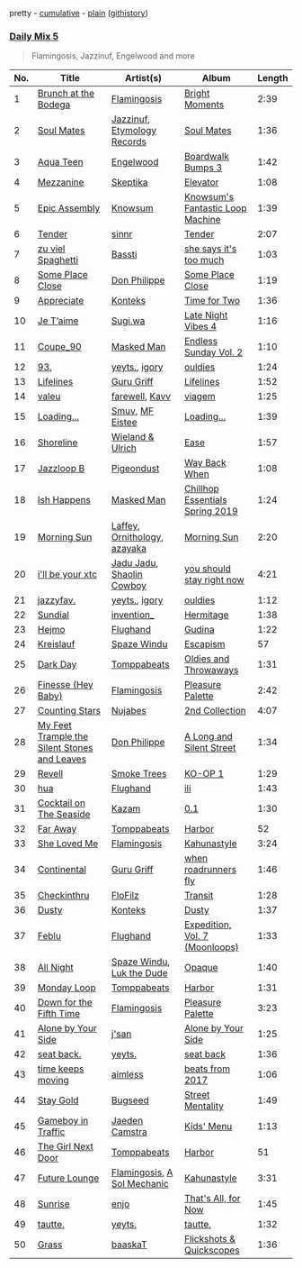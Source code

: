 pretty - [cumulative](/playlists/cumulative/Daily%20Mix%205.md) - [plain](/playlists/plain/37i9dQZF1E36TO0q54WsJv) ([githistory](https://github.githistory.xyz/vitokorn/spotify-playlist-archive/blob/master/playlists/plain/37i9dQZF1E36TO0q54WsJv))

### [Daily Mix 5](https://open.spotify.com/playlist/37i9dQZF1E36TO0q54WsJv)

> Flamingosis, Jazzinuf, Engelwood and more

| No. | Title | Artist(s) | Album | Length |
|---|---|---|---|---|
| 1 | [Brunch at the Bodega](https://open.spotify.com/track/5DAXVHoPpJKBFzuPv3vrGK) | [Flamingosis](https://open.spotify.com/artist/75cW8FFekyCjj0mfZM1Gfb) | [Bright Moments](https://open.spotify.com/album/4sasyQ5OjNav1kDNWgjX1V) | 2:39 |
| 2 | [Soul Mates](https://open.spotify.com/track/7pFRhCj70NUNZG4xMDEQj8) | [Jazzinuf](https://open.spotify.com/artist/6rJ1GwtHin2BJbKLuNn9pi), [Etymology Records](https://open.spotify.com/artist/6sHwGhhYxjbUEiT06hnt20) | [Soul Mates](https://open.spotify.com/album/0FlFKikrKvQwyWgkItuS4S) | 1:36 |
| 3 | [Aqua Teen](https://open.spotify.com/track/1xVWVPeRRH5xPYLsUtk6Ry) | [Engelwood](https://open.spotify.com/artist/7rgCh0Go1ezmcV75kXQM2T) | [Boardwalk Bumps 3](https://open.spotify.com/album/5fRcJfizpJZfVhYr66e7ts) | 1:42 |
| 4 | [Mezzanine](https://open.spotify.com/track/1bP59aR3hnITCLDkV0sy9o) | [Skeptika](https://open.spotify.com/artist/34yxdeDhSnUVmM0DZcExpT) | [Elevator](https://open.spotify.com/album/60j9qTA8a7PhaRja4WtvLO) | 1:08 |
| 5 | [Epic Assembly](https://open.spotify.com/track/5UzfCFn1t25ce9cdIth7wm) | [Knowsum](https://open.spotify.com/artist/5n286gaq2TJok5XfBjSX7q) | [Knowsum's Fantastic Loop Machine](https://open.spotify.com/album/2MMY1avNjWIohDVwCYinGc) | 1:39 |
| 6 | [Tender](https://open.spotify.com/track/3LZgZHExyTm0dnWXb4sazx) | [sinnr](https://open.spotify.com/artist/4rgy5K4lHDLbaSC1MMuY5m) | [Tender](https://open.spotify.com/album/2nCDmjZnbXVhhrMoOEnS5I) | 2:07 |
| 7 | [zu viel Spaghetti](https://open.spotify.com/track/4J4gflaj2RLoK15KJQ4FJW) | [Bassti](https://open.spotify.com/artist/0tFVT92PBHTTLoKmS8WbFP) | [she says it's too much](https://open.spotify.com/album/34m9KdrtcdJxhA6QRGbN69) | 1:03 |
| 8 | [Some Place Close](https://open.spotify.com/track/5rsqtVj3sXB38j9571n4Ob) | [Don Philippe](https://open.spotify.com/artist/0oer0EPMRrosfCF2tUt2jU) | [Some Place Close](https://open.spotify.com/album/4PNvq94Ka3jzz4LEF7OEXv) | 1:19 |
| 9 | [Appreciate](https://open.spotify.com/track/2AzdEAjAvhg8v5WBQkAcs8) | [Konteks](https://open.spotify.com/artist/38lJ5B9ZBk3zsRKEf3oG2R) | [Time for Two](https://open.spotify.com/album/3t1CrZE4LyqSotPN4xOwjT) | 1:36 |
| 10 | [Je T’aime](https://open.spotify.com/track/2B0UezheyCxqnjRO5AG0j9) | [Sugi.wa](https://open.spotify.com/artist/0XUBVuE1odesNug0oKt9Me) | [Late Night Vibes 4](https://open.spotify.com/album/4iKhCDsroRhqBYIBfrSFHE) | 1:16 |
| 11 | [Coupe_90](https://open.spotify.com/track/2J7MVJjztTpQWQsrw3MYwD) | [Masked Man](https://open.spotify.com/artist/4au9pcYGXtv2fPYbMa6wg5) | [Endless Sunday Vol. 2](https://open.spotify.com/album/2lKlDy5rm2xPFGge9UmAeB) | 1:10 |
| 12 | [93.](https://open.spotify.com/track/3wB5zknP24ao7UU7RcLxgB) | [yeyts.](https://open.spotify.com/artist/4fawpeTlkJtDMXDzJmBYSR), [igory](https://open.spotify.com/artist/1TPZvujEmCbb9Yw7QwoTH9) | [ouldies](https://open.spotify.com/album/5PnTCOjdRXgtrrL3gCB2Yi) | 1:24 |
| 13 | [Lifelines](https://open.spotify.com/track/7uh5rZUUzG97AZVcckx66d) | [Guru Griff](https://open.spotify.com/artist/5Z5xacWm71NpXvZwLJf2B8) | [Lifelines](https://open.spotify.com/album/0l2vVuewGfx166ms8UpQG3) | 1:52 |
| 14 | [valeu](https://open.spotify.com/track/6VKOlLyZBZI4d2xyMpeTm4) | [farewell](https://open.spotify.com/artist/4wGoZhMN4NyNoZqUgMxUxc), [Kavv](https://open.spotify.com/artist/2s9AUbN500rutTnXy78HzE) | [viagem](https://open.spotify.com/album/5WFqGjq8w4OVi4choXM9eB) | 1:25 |
| 15 | [Loading...](https://open.spotify.com/track/6ADF14VCHY0cNi6QyBU7Vp) | [Smuv](https://open.spotify.com/artist/0SM6zo7lSdqyplZo6XRX76), [MF Eistee](https://open.spotify.com/artist/0hA8JnKhTRBeTfCFoZiem1) | [Loading...](https://open.spotify.com/album/1j5l4XdqDxgiKOQsMPDIxY) | 1:39 |
| 16 | [Shoreline](https://open.spotify.com/track/2zPaJ25hM1VpEHp3h5PdkD) | [Wieland & Ulrich](https://open.spotify.com/artist/4ocnTp8nDRYItXbkk2vwpN) | [Ease](https://open.spotify.com/album/3wnR7iYve9Eog8VWKzohcI) | 1:57 |
| 17 | [Jazzloop B](https://open.spotify.com/track/4tRBd85b19I38u3O0jlOAn) | [Pigeondust](https://open.spotify.com/artist/3ZGFuMnNyyCIAnq5vARz1W) | [Way Back When](https://open.spotify.com/album/087hIkEK0BxKSVELZumiy5) | 1:08 |
| 18 | [Ish Happens](https://open.spotify.com/track/2zwdrNQJa3ITt6eTTydBdK) | [Masked Man](https://open.spotify.com/artist/4au9pcYGXtv2fPYbMa6wg5) | [Chillhop Essentials Spring 2019](https://open.spotify.com/album/1vV4Hl5uDdMtKdKChSkjLG) | 1:24 |
| 19 | [Morning Sun](https://open.spotify.com/track/54s96Z1GPxY0YjTkZPDbDq) | [Laffey](https://open.spotify.com/artist/7LWdcPFBFcRaamGjIJbPV7), [Ornithology](https://open.spotify.com/artist/1EpXwbpQDflfGg6juJz89j), [azayaka](https://open.spotify.com/artist/6NlDyXtng5iheiZRAzt4NF) | [Morning Sun](https://open.spotify.com/album/1NV2iVj9ZMGOfIecW7R43n) | 2:20 |
| 20 | [i'll be your xtc](https://open.spotify.com/track/3LAvzQTWEEILoz5ghyoZLP) | [Jadu Jadu](https://open.spotify.com/artist/2Oe3qtPntosByl21BCcUSc), [Shaolin Cowboy](https://open.spotify.com/artist/3SLV96o2Xa4oOZpSl5FwgD) | [you should stay right now](https://open.spotify.com/album/1WWKLea8iFDataD92oFoJw) | 4:21 |
| 21 | [jazzyfav.](https://open.spotify.com/track/2vLY1XY3CldlvrDnEN1Xj6) | [yeyts.](https://open.spotify.com/artist/4fawpeTlkJtDMXDzJmBYSR), [igory](https://open.spotify.com/artist/1TPZvujEmCbb9Yw7QwoTH9) | [ouldies](https://open.spotify.com/album/5PnTCOjdRXgtrrL3gCB2Yi) | 1:12 |
| 22 | [Sundial](https://open.spotify.com/track/7dZEY2y7KGQd8euq5t7UIy) | [invention_](https://open.spotify.com/artist/7uA2p3333eiW9Cknf1twtU) | [Hermitage](https://open.spotify.com/album/5nYuYv0FjUOM76AJtUNh8h) | 1:38 |
| 23 | [Hejmo](https://open.spotify.com/track/1rfXIhtFeXO07Hckw3oEac) | [Flughand](https://open.spotify.com/artist/6x5HLaMcoxaULXpgN0NJbb) | [Gudina](https://open.spotify.com/album/2NBu1fr3agPlOTb4Epsg5u) | 1:22 |
| 24 | [Kreislauf](https://open.spotify.com/track/72AXwaqPKRVoVZmxKZvmcy) | [Spaze Windu](https://open.spotify.com/artist/0yAQ48yJ94zWFTs0YUIdcE) | [Escapism](https://open.spotify.com/album/5NwcA61rdZn4KAQL1Hf75Q) | 57 |
| 25 | [Dark Day](https://open.spotify.com/track/7vN8Hu0Vv5nxC6IWR0YPcT) | [Tomppabeats](https://open.spotify.com/artist/0Q2Tc5yZFJpumLMc7Yz4e4) | [Oldies and Throwaways](https://open.spotify.com/album/1T95Z2P2oDgV1b7f3vvbNU) | 1:31 |
| 26 | [Finesse (Hey Baby)](https://open.spotify.com/track/2ysdZYZjBbBJJEycKcnlSu) | [Flamingosis](https://open.spotify.com/artist/75cW8FFekyCjj0mfZM1Gfb) | [Pleasure Palette](https://open.spotify.com/album/50k0JWCNR4LkYDvgeF9Mzp) | 2:42 |
| 27 | [Counting Stars](https://open.spotify.com/track/7KMm1zF2QOTSw2t01IAFif) | [Nujabes](https://open.spotify.com/artist/3Rq3YOF9YG9YfCWD4D56RZ) | [2nd Collection](https://open.spotify.com/album/1uFAVpKOz5CBiaMxVnA9UW) | 4:07 |
| 28 | [My Feet Trample the Silent Stones and Leaves](https://open.spotify.com/track/2Fv4i2e6PHUZNqFwtgRm4r) | [Don Philippe](https://open.spotify.com/artist/0oer0EPMRrosfCF2tUt2jU) | [A Long and Silent Street](https://open.spotify.com/album/4UcoRwKX35PulXRxeA1MA2) | 1:34 |
| 29 | [Revell](https://open.spotify.com/track/0wtme5G4NKuhqdbfSbE11J) | [Smoke Trees](https://open.spotify.com/artist/6cN5TvotJoRbhYHoCHw8BI) | [KO-OP 1](https://open.spotify.com/album/7GmrU9fqWkidhzrYtXg1fa) | 1:29 |
| 30 | [hua](https://open.spotify.com/track/4NiFKpxdbqvyV0jtpbUZjB) | [Flughand](https://open.spotify.com/artist/6x5HLaMcoxaULXpgN0NJbb) | [ili](https://open.spotify.com/album/0XYhq9IUqFfBsHpTyZfEmi) | 1:43 |
| 31 | [Cocktail on The Seaside](https://open.spotify.com/track/2JJogmk5j2laRyIuXyCBpB) | [Kazam](https://open.spotify.com/artist/5DjLsaAyJZ1jFz1azbJ0ha) | [0.1](https://open.spotify.com/album/3aJyyu0amRARlOYBAD80Yh) | 1:30 |
| 32 | [Far Away](https://open.spotify.com/track/5PdjhGBPIjs122EQGxYqWm) | [Tomppabeats](https://open.spotify.com/artist/0Q2Tc5yZFJpumLMc7Yz4e4) | [Harbor](https://open.spotify.com/album/3xAIeIUqff7nui62qizWZL) | 52 |
| 33 | [She Loved Me](https://open.spotify.com/track/1410CeqTv71NfKp8F7TyE0) | [Flamingosis](https://open.spotify.com/artist/75cW8FFekyCjj0mfZM1Gfb) | [Kahunastyle](https://open.spotify.com/album/6U8bfBeech6FeRVMScdw0J) | 3:24 |
| 34 | [Continental](https://open.spotify.com/track/6B4rPE5hyTodCDxGIwVFOt) | [Guru Griff](https://open.spotify.com/artist/5Z5xacWm71NpXvZwLJf2B8) | [when roadrunners fly](https://open.spotify.com/album/2NgNORpfXqtr4fGCoyyczt) | 1:46 |
| 35 | [Checkinthru](https://open.spotify.com/track/1ljhCsgeMdydH1XTlEgxDT) | [FloFilz](https://open.spotify.com/artist/39ZQx0618UYVBgGTDOJ2ds) | [Transit](https://open.spotify.com/album/5Y2mzCLspd7EKDekX4cF0r) | 1:28 |
| 36 | [Dusty](https://open.spotify.com/track/1hpuNhA3Ft0TOcbAVfNdK0) | [Konteks](https://open.spotify.com/artist/38lJ5B9ZBk3zsRKEf3oG2R) | [Dusty](https://open.spotify.com/album/2am5X7oGsUH4EDOdaHEVeI) | 1:37 |
| 37 | [Feblu](https://open.spotify.com/track/6EHGGXkOd5APGB3bxEqekX) | [Flughand](https://open.spotify.com/artist/6x5HLaMcoxaULXpgN0NJbb) | [Expedition, Vol. 7 (Moonloops)](https://open.spotify.com/album/7HPxDRXmH8sR74ywHbuXjM) | 1:33 |
| 38 | [All Night](https://open.spotify.com/track/5boBifgr3z0kpr6qtZaOil) | [Spaze Windu](https://open.spotify.com/artist/0yAQ48yJ94zWFTs0YUIdcE), [Luk the Dude](https://open.spotify.com/artist/1PAbGCaNN3MsBj89AZIRdM) | [Opaque](https://open.spotify.com/album/6jTRaWQrqhd7Sqodh6zfte) | 1:40 |
| 39 | [Monday Loop](https://open.spotify.com/track/5AIKwGeFoauI8ckPJVhihk) | [Tomppabeats](https://open.spotify.com/artist/0Q2Tc5yZFJpumLMc7Yz4e4) | [Harbor](https://open.spotify.com/album/3xAIeIUqff7nui62qizWZL) | 1:31 |
| 40 | [Down for the Fifth Time](https://open.spotify.com/track/3wJbrzqRLnfjvo81EJp6cW) | [Flamingosis](https://open.spotify.com/artist/75cW8FFekyCjj0mfZM1Gfb) | [Pleasure Palette](https://open.spotify.com/album/50k0JWCNR4LkYDvgeF9Mzp) | 3:23 |
| 41 | [Alone by Your Side](https://open.spotify.com/track/60EkFnRSHQ8nnofL3Wns5X) | [j'san](https://open.spotify.com/artist/5iMUho98faEp2w6j5p44PH) | [Alone by Your Side](https://open.spotify.com/album/2Mv3dWgLe5HZ3MUAQklyEq) | 1:25 |
| 42 | [seat back.](https://open.spotify.com/track/2jy4stlMktn8pj9Iov3dEH) | [yeyts.](https://open.spotify.com/artist/4fawpeTlkJtDMXDzJmBYSR) | [seat back](https://open.spotify.com/album/7xc1FPjfJ5Fcfb58AcTGGb) | 1:36 |
| 43 | [time keeps moving](https://open.spotify.com/track/2f5wZ9ZS64HAVtssbFBRoF) | [aimless](https://open.spotify.com/artist/5dGqZk0lZFQB6MIus08k8e) | [beats from 2017](https://open.spotify.com/album/3NRmTDRgI4ezIjMy34arDg) | 1:06 |
| 44 | [Stay Gold](https://open.spotify.com/track/2RsvSghCUxszV8CRCIQWTD) | [Bugseed](https://open.spotify.com/artist/0ObliAtls0po56kVnacsOd) | [Street Mentality](https://open.spotify.com/album/6kdsEu9sUWZXAQed4HkpJY) | 1:49 |
| 45 | [Gameboy in Traffic](https://open.spotify.com/track/4BU241hZAYxaXdzQB7hZja) | [Jaeden Camstra](https://open.spotify.com/artist/1xOgtDBKnZvSLAgCVSOmNH) | [Kids' Menu](https://open.spotify.com/album/5QZRe9oZyiwJG3LqYzLQc2) | 1:13 |
| 46 | [The Girl Next Door](https://open.spotify.com/track/3MM5Bo8Y1n4ikuun8GyVxg) | [Tomppabeats](https://open.spotify.com/artist/0Q2Tc5yZFJpumLMc7Yz4e4) | [Harbor](https://open.spotify.com/album/3xAIeIUqff7nui62qizWZL) | 51 |
| 47 | [Future Lounge](https://open.spotify.com/track/4AGRuWEVBROJ3oJLiQvGcS) | [Flamingosis](https://open.spotify.com/artist/75cW8FFekyCjj0mfZM1Gfb), [A Sol Mechanic](https://open.spotify.com/artist/5Xem3S9DZ7QRxNszgDvRIh) | [Kahunastyle](https://open.spotify.com/album/6U8bfBeech6FeRVMScdw0J) | 3:31 |
| 48 | [Sunrise](https://open.spotify.com/track/6NrL1z6G1M0mWrCgRUIPaO) | [enjo](https://open.spotify.com/artist/0diyNvnhXZMJZiLaV25Lc4) | [That's All, for Now](https://open.spotify.com/album/1BZdXSKKP5069awiNYbzrL) | 1:45 |
| 49 | [tautte.](https://open.spotify.com/track/1s4hyabSNBaPZGEgBY8acm) | [yeyts.](https://open.spotify.com/artist/4fawpeTlkJtDMXDzJmBYSR) | [tautte.](https://open.spotify.com/album/1fi4W0gE3Dh7WAOeyQRnNo) | 1:32 |
| 50 | [Grass](https://open.spotify.com/track/5kW0OfDpUk7438Rtp4iME7) | [baaskaT](https://open.spotify.com/artist/0mvxieGhMmy9gnbYGYtnI6) | [Flickshots & Quickscopes](https://open.spotify.com/album/2TR1uEsxzXktTAltkGhBFH) | 1:36 |